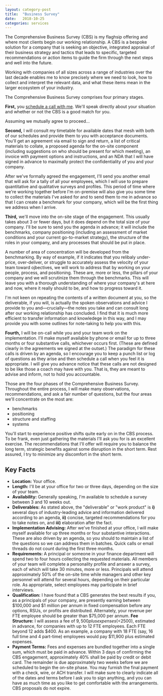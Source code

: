 ```yaml
---
layout: category-post
title:  "Business Survey"
date:   2018-10-25
categories: services
---
```

The Comprehensive Business Survey (CBS) is my flaghsip offering and where most clients begin our working relationship. A CBS is a bespoke solution for a company that is seeking an objective, integrated appraisal of their business strategy and tactics that leads to specific, targeted recommendations or action items to guide the firm through the next steps and well into the future.

Working with companies of all sizes across a range of industries over the last decade enables me to know precisely where we need to look, how to collect and interpret the relevant data, and what these items mean in the larger ecosystem of your industry.

The Comprehensive Business Survey comprises four primary stages.

**First,** you [schedule a call with me](https://calendly.com/swae/15/). We'll speak directly about your situation and whether or not the CBS is a good match for you.

Assuming we mutually agree to proceed...

**Second,** I will consult my timetable for available dates that mesh with both of our schedules and provide them to you with acceptance documents. You'll get an agreement via email to sign and return, a list of critical materials to collate, a proposed agenda for the on-site component (including suggestions on who should be present for which meeting), an invoice with payment options and instructions, and an NDA that I will have signed in advance to maximally protect the confidentiality of you and your company.

After we've formally agreed the engagement, I'll send you another email that will ask for a tally of all your employees, which I will use to prepare quantitative and qualitative surveys and profiles. This period of time where we're working together before I'm on-premise will also give you some time to collect the materials I've asked for and to send them to me in advance so that I can create a benchmark for your company, which will be the first thing we address when I arrive.

**Third,** we'll move into the on-site stage of the engagement. This usually takes about 3 or fewer days, but it does depend on the total size of your company. I'll be sure to send you the agenda in advance; it will include the benchmarks, company positioning (including an assessment of market conditions and your current go-to-market strategy), the structure of the roles in your company, and any processes that should be put in place.

A number of area of concentration will be developed from the benchmarking. By way of example, if it indicates that you relibaly under-price, over-deliver, or struggle to accurately assess the velocity of your team toward ojbectives, we will work to address that by working on your people, process, and positioning. These are, more or less, the pillars of your company and we will scrutinize them through the benchmarks. This will leave you with a thorough understanding of where your company's at here and now, where it really should to be, and how to progress toward it.

I'm not keen on repeating the contents of a written document at you, so the deliverable, if you will, is actually the spoken observations and advice I provide to you and—crucially—the notes you take and can consult long after our working relationship has concluded. I find that it is much more efficient to transfer information and knowledege in this way, and I may provide you with some outlines for note-taking to help you with this.

**Fourth,** I will be on-call while you and your team work on the implementation. I'll make myself available by phone or email for up to three months or four substantive calls, whichever occurs first. (These are defined clearly in the agreements we signed at the outset.) The paradigm for these calls is driven by an agenda, so I encourage you to keep a punch list or log of questions as they arise and then schedule a call when you feel it is appropriate. I will give you advance notice that these calls are not designed to be like those a coach may have with you. That is, they are meant to advise and inform, not to hold you accountable.

Those are the four phases of the Comprehensive Business Survey. Throughout the entire process, I will make many observations, recommendations, and ask a fair number of questions, but the four areas we'll concentrate on the most are:
* benchmarks
* positioning
* structure and staffing
* systems

You'll start to experience positive shifts quite early on in the CBS process. To be frank, even just gathering the materials I'll ask you for is an excellent exercise. The recommendations that I'll offer will require you to balance the long term, strategic benefits against some disruption in the short term. Rest assured, I try to minimize any discomfort in the short term.

## Key Facts
* **Location:** Your office.
* **Length:** I'll be at your office for two or three days, depending on the size of your team.
* **Availability:** Generally speaking, I'm available to schedule a survey between 3 and 10 weeks out.
* **Deliverables:** As stated above, the "deliverable" or "work product" is **i)** several days of industry-leading advice and information delivered according to an agenda, **ii)** concise, targeted recommendations for you to take notes on, and **iii)** elaboration after the fact.
* **Implementation Advising:** After we've finished at your office, I will make myself available for up three months or four substantive  interactions. These are also driven by an agenda, so you should to maintain a list of the questions so we can address them in batches. Quick calls or email threads do not count during the first three months.
* **Requirements:** A principal or someone in your finance department will spend two to four hours collecting the requested materials. All members of your team will complete a personality profile and answer a survey, each of which will take 30 minutes, more or less. Principals will attend approximately 50% of the on-site time while managers and other key personnel will attend for several hours, depending on their particular role. As appropriate, select employees may participate in brief interviews.
* **Qualification:** I have found that a CBS generates the best results if you, as a principals of your company, are presently earning between $100,000 and $1 million per annum in fixed compensation before any options, RSUs, or profits are distributed. Alternately, your revenue per FTE employee should be greater than $75,000 per annum.
**Fee Structure:** I will assess a fee of $9,500 plus expenses (<$2500), estimated in advance, for companies with up to 12 FTE employees. Each FTE beyond 12 adds $400. As an example, a company with 18 FTE (say, 16 full time and 4 part-time) employees would pay $11,900 plus estimated expenses.
* **Payment Terms:** Fees and expenses are bundled together into a single sum, which must be paid in advance. Within 3 days of confirming the CBS engagement, approximately 40% shall be paid by credit or debit card. The remainder is due approximately two weeks before we are scheduled to begin the on-site phase. You may furnish the final payment with a check, wire, or ACH transfer. I will make sure to clearly indicate all of the dates and terms before I ask you to sign anything, and you can have as much time as you like to get comfortable with the arrangements. CBS proposals do not expire.
